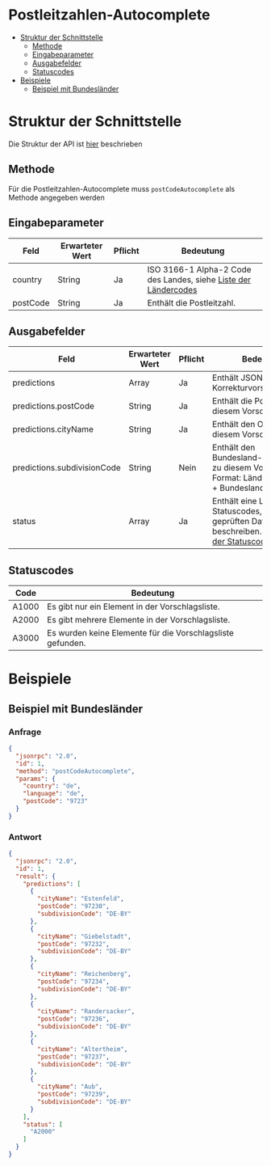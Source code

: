 # Postleitzahlen-Autocomplete

- [Struktur der Schnittstelle](#struktur-der-schnittstelle)
  - [Methode](#methode)
  - [Eingabeparameter](#eingabeparameter)
  - [Ausgabefelder](#ausgabefelder)
  - [Statuscodes](#statuscodes)
- [Beispiele](#beispiele)
  - [Beispiel mit Bundesländer](#beispiel-mit-bundesländer)

# Struktur der Schnittstelle

Die Struktur der API ist [hier](./../structure-api.md) beschrieben

## Methode

Für die Postleitzahlen-Autocomplete muss ```postCodeAutocomplete``` als Methode angegeben werden

## Eingabeparameter

| Feld     | Erwarteter Wert | Pflicht | Bedeutung                                                                                |
|----------|-----------------|---------|------------------------------------------------------------------------------------------|
| country  | String          | Ja      | ISO 3166-1 Alpha-2 Code des Landes, siehe [Liste der Ländercodes](./../country-codes.md) |
| postCode | String          | Ja      | Enthält die Postleitzahl.                                                                |

## Ausgabefelder

| Feld                        | Erwarteter Wert | Pflicht | Bedeutung                                                                                                                 |
|-----------------------------|-----------------|---------|---------------------------------------------------------------------------------------------------------------------------|
| predictions                 | Array           | Ja      | Enthält JSON-Objekte mit Korrekturvorschlägen.                                                                            |
| predictions.postCode        | String          | Ja      | Enthält die Postleitzahl zu diesem Vorschlag.                                                                             |
| predictions.cityName        | String          | Ja      | Enthält den Ortsnamen zu diesem Vorschlag.                                                                                |
| predictions.subdivisionCode | String          | Nein    | Enthält den Bundesland-/Regionscode zu diesem Vorschlag. Format: Ländercode + "-" + Bundeslandkürzel                      |
| status                      | Array           | Ja      | Enthält eine Liste mit Statuscodes, die den geprüften Datensatz beschreiben. Siehe [Liste der Statuscodes](#statuscodes). |

## Statuscodes

| Code  | Bedeutung                                                  |
|-------|------------------------------------------------------------|
| A1000 | Es gibt nur ein Element in der Vorschlagsliste.            |
| A2000 | Es gibt mehrere Elemente in der Vorschlagsliste.           |
| A3000 | Es wurden keine Elemente für die Vorschlagsliste gefunden. |

# Beispiele

## Beispiel mit Bundesländer

### Anfrage

```json
{
  "jsonrpc": "2.0",
  "id": 1,
  "method": "postCodeAutocomplete",
  "params": {
    "country": "de",
    "language": "de",
    "postCode": "9723"
  }
}
```

### Antwort

```json
{
  "jsonrpc": "2.0",
  "id": 1,
  "result": {
    "predictions": [
      {
        "cityName": "Estenfeld",
        "postCode": "97230",
        "subdivisionCode": "DE-BY"
      },
      {
        "cityName": "Giebelstadt",
        "postCode": "97232",
        "subdivisionCode": "DE-BY"
      },
      {
        "cityName": "Reichenberg",
        "postCode": "97234",
        "subdivisionCode": "DE-BY"
      },
      {
        "cityName": "Randersacker",
        "postCode": "97236",
        "subdivisionCode": "DE-BY"
      },
      {
        "cityName": "Altertheim",
        "postCode": "97237",
        "subdivisionCode": "DE-BY"
      },
      {
        "cityName": "Aub",
        "postCode": "97239",
        "subdivisionCode": "DE-BY"
      }
    ],
    "status": [
      "A2000"
    ]
  }
}
```
